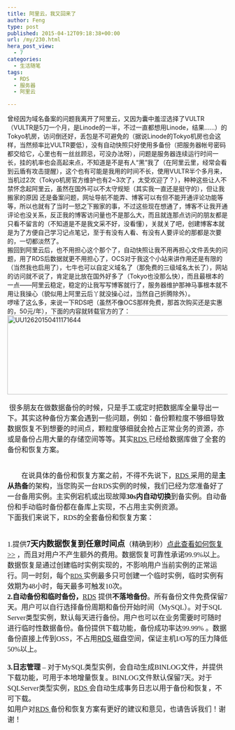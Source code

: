 ```yaml
---
title: 阿里云，我又回来了
author: Feng
type: post
published: 2015-04-12T09:18:38+00:00
url: /my/230.html
hera_post_view:
  - 7
categories:
  - 生活随笔
tags:
  - RDS
  - 服务器
  - 阿里云

---
```

曾经因为域名备案的问题我离开了阿里云，又因为囊中羞涩选择了VULTR（VULTR是5刀一个月，是Linode的一半，不过一直都想用Linode，结果……）的Tokyo机房，访问倒还好，丢包是不可避免的（据说Linode的Tokyo机房也会这样，当然频率比VULTR要低），没有自动快照只好使用多备份（把服务器帐号密码都交给它，心里也有一丝丝顾忌，可没办法呀），问题是服务器连续运行时间一长，挂的机率也会高起来点，不知道是不是有人“黑”我了（在阿里云里，经常会看到云盾有攻击提醒），这个也有可能是我用的时间不长，使用VULTR半个多月来，当机过2次（Tokyo机房官方维护也有2~3次了，太受欢迎了？），种种这些让人不禁怀念起阿里云，虽然在国外可以不太守规矩（其实我一直还是挺守的），但让我搬家的原因 还是备案问题，网址导航不能弄、博客可以有但不能开通评论功能等等，所以也就有了当时一怒之下搬家的事，不过这些现在想通了，博客不让我开通评论也没关系，反正我的博客访问量也不是那么大，而且就连那点访问的朋友都是只看不留言的（不知道是不是我文采不好，没看懂），关就关了吧，创建博客本就是为了方便自己学习记点笔记，至于有没有人看、有没有人要评论的那都是次要的，一切都淡然了。  
搬回到阿里云后，也不用担心这个那个了，自动快照让我不用再担心文件丢失的问题，用了RDS后数据就更不用担心了，OCS对于我这个小站来讲作用还是有限的（当然我也启用了），七牛也可以自定义域名了（那免费的三级域名太长了），网站的访问就不说了，肯定是比放在国外好多了（Tokyo也没那么快），而且最根本的一点——阿里云稳定，稳定的让我写写博客就行了，服务器维护那神马事根本就不用让我操心（貌似用上阿里云后丫就没操心过，当然自己折腾除外）。  
啰嗦了这么多，来说一下RDS吧（虽然不像OCS那样免费，那首次购买还是实惠的，50元/年），下面的内容就转载官方的了：  
[<img loading="lazy" decoding="async" class="aligncenter wp-image-1682" src="http://uu126.cn/wp-content/uploads/2015/04/UU12620150411171644.jpg" alt="UU12620150411171644" width="700" height="181" />][1]  
&nbsp;  
<span style="font-size: medium;"><span style="font-family: 微软雅黑;"> 很多朋友在做<span id="rlt_8">数据</span>备份的时候，只是手工或定时把<span id="rlt_5">数据库</span>全量导出一下。其实这种备份方案会遇到一些<span id="rlt_1">问题</span>，例如：备份颗粒度不够细导致数据恢复不到想要的时间点，颗粒度够细就会抢占正常业务的资源，亦或是备份占用大量的存储空间等等。</span><span style="font-family: 微软雅黑;">其实<span style="text-decoration: underline;"><a id="url_1" href="http://www.aliyun.com/product/rds" target="_blank" rel="noopener">RDS</a> </span>已经给数据库做了全套的备份和恢复方案。</span></span>  
<span style="font-size: medium;"><span style="font-family: 微软雅黑;"><br /> </span></span>  
<span style="font-size: medium;"><span style="font-family: 微软雅黑;">        在说具体的备份和恢复方案之前，不得不先说下，<span style="text-decoration: underline;"><a id="url_2" href="http://www.aliyun.com/product/rds" target="_blank" rel="noopener">RDS</a> </span>采用的是</span><b><span style="font-family: 微软雅黑;">主从热备</span></b><span style="font-family: 微软雅黑;">的架构，当您<span id="rlt_3">购买</span>一台<span id="rlt_6">RDS</span>实例的时候，我们已经为您准备好了一台备用实例。主实例宕机或出现故障</span><b><span style="font-family: 微软雅黑;">30s</span><span style="font-family: 微软雅黑;">内<span id="rlt_2">自</span>动切换</span></b><span style="font-family: 微软雅黑;">到备实例。自动备份和手动临时备份都在备库上实现，不占用主实例资源。</span></span>  
<span style="font-size: medium;"><span style="font-family: 微软雅黑;">下面我们来说下，RDS的全套备份和恢复方案：</span></span>  
<span style="font-size: medium;"><span style="font-family: 微软雅黑;"><br /> </span></span>  
<span style="font-size: medium;"><span style="font-family: 微软雅黑;">1.</span></span><span style="font-size: medium;"><span style="font-family: 微软雅黑;">提供</span></span><span style="font-size: large;"><b><span style="font-family: 微软雅黑;">7</span><span style="font-family: 微软雅黑;">天内数据恢复到任意时间点</span></b></span><span style="font-family: 微软雅黑;"><span style="font-size: medium;">（精确到秒）<a id="url_3" href="http://bbs.aliyun.com/read/159798.html?spm=5176.7189909.0.0.DQCJnM" target="_blank" rel="noopener">点此查看如何恢复>></a> </span><span style="font-size: medium;">，而且对用户不产生额外的费用。数据恢复可靠性承诺99.9%以上。数据恢复是通过创建临时实例实现的，不影响用户当前实例的正常运行。同一时刻，每个</span><span style="text-decoration: underline;"><a id="url_4" href="http://www.aliyun.com/product/rds" target="_blank" rel="noopener">RDS</a> </span><span style="font-size: medium;">实例最多只可创建一个临时实例，临时实例有效期为48小时，每天最多可触发10次。</span></span>  
<span style="font-size: medium;"><b><span style="font-family: 微软雅黑;">2.</span></b><b><span style="font-family: 微软雅黑;">自动备份和临时备份，</span></b><a id="url_5" href="http://www.aliyun.com/product/rds" target="_blank" rel="noopener"><span style="text-decoration: underline;"><span style="font-family: 微软雅黑;">RD</span></span><span style="font-family: 微软雅黑;">S</span></a> <span style="font-family: 微软雅黑;">提供</span><b>不落地备份</b><span style="font-family: 微软雅黑;">。所有备份文件<span id="rlt_7">免费</span>保留</span><span style="font-family: 微软雅黑;">7</span><span style="font-family: 微软雅黑;">天。用户可以自行选择备份周期和备份开始时间（</span><span style="font-family: 微软雅黑;">MySQL</span><span style="font-family: 微软雅黑;">）。对于</span><span style="font-family: 微软雅黑;">SQL Server</span><span style="font-family: 微软雅黑;">类型实例，默认每天进行备份。用户也可以在业务需要时可随时进行临时性数据备份。备份提供<span id="rlt_10">下载</span>功能，备份成功率达</span><span style="font-family: 微软雅黑;">99.99% </span><span style="font-family: 微软雅黑;">。数据备份直接<span id="rlt_4">上传</span>到</span><span style="font-family: 微软雅黑;">OSS</span><span style="font-family: 微软雅黑;">，不占用</span><span style="text-decoration: underline;"><a id="url_6" href="http://www.aliyun.com/product/rds" target="_blank" rel="noopener">RDS</a> </span><span style="font-family: 微软雅黑;">磁盘空间，保证主机</span><span style="font-family: 微软雅黑;">I/O</span><span style="font-family: 微软雅黑;">写的压力降低</span><span style="font-family: 微软雅黑;">50%</span><span style="font-family: 微软雅黑;">以上。</span><br /> </span>  
<span style="font-size: medium;"><b><span style="font-family: 微软雅黑;">3.</span></b><b><span style="font-family: 微软雅黑;">日志管理</span></b><span style="font-family: 微软雅黑;"> – 对于MySQL类型实例，会自动生成BINLOG文件，并提供下载功能，可用于本地增量恢复。BINLOG文件默认保留7天。对于SQLServer类型实例，<span style="text-decoration: underline;"><a id="url_7" href="http://www.aliyun.com/product/rds" target="_blank" rel="noopener">RDS</a> </span>会自动生成事务日志以用于备份和恢复，不可下载。</span></span>  
<span style="font-size: medium;"><span style="font-family: 微软雅黑;">如用户对<span style="text-decoration: underline;"><a id="url_8" href="http://www.aliyun.com/product/rds" target="_blank" rel="noopener">RDS</a> </span>备份和恢复方案有更好的<span id="rlt_9">建议</span>和意见，也请告诉我们！谢谢！</span></span>

 [1]: http://uu126.cn/wp-content/uploads/2015/04/UU12620150411171644.jpg